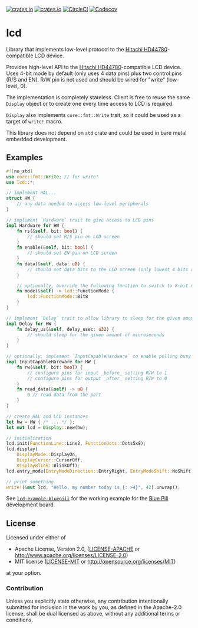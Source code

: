 [![crates.io](https://img.shields.io/crates/v/lcd.svg)](https://crates.io/crates/lcd)
[![crates.io](https://img.shields.io/crates/d/lcd.svg)](https://crates.io/crates/lcd)
[![CircleCI](https://img.shields.io/circleci/project/github/idubrov/lcd.svg)](https://circleci.com/gh/idubrov/lcd)
[![Codecov](https://img.shields.io/codecov/c/github/idubrov/lcd.svg)](https://codecov.io/gh/idubrov/lcd)

# lcd

Library that implements low-level protocol to the [Hitachi HD44780][1]-compatible LCD device.

Provides high-level API to the [Hitachi HD44780][1]-compatible LCD device. Uses 4-bit mode
by default (only uses 4 data pins) plus two control pins (R/S and EN). R/W pin is not used
and should be wired for "write" (low-level, 0).

The implementation is completely stateless. Client is free to reuse the same `Display` object
or to create one every time access to LCD is required.

`Display` also implements `core::fmt::Write` trait, so it could be used as a target of `write!`
macro.

This library does not depend on `std` crate and could be used in bare metal embedded development.

## Examples
```rust
#![no_std]
use core::fmt::Write; // for write!
use lcd::*;

// implement HAL...
struct HW {
    // any data needed to access low-level peripherals
}

// implement `Hardware` trait to give access to LCD pins
impl Hardware for HW {
    fn rs(&self, bit: bool) {
        // should set R/S pin on LCD screen
    }
    fn enable(&self, bit: bool) {
        // should set EN pin on LCD screen
    }
    fn data(&self, data: u8) {
        // should set data bits to the LCD screen (only lowest 4 bits are used in 4-bit mode).
    }

    // optionally, override the following function to switch to 8-bit mode
    fn mode(&self) -> lcd::FunctionMode {
        lcd::FunctionMode::Bit8
    }
}

// implement `Delay` trait to allow library to sleep for the given amount of time
impl Delay for HW {
    fn delay_us(&self, delay_usec: u32) {
        // should sleep for the given amount of microseconds
    }
}

// optionally, implement `InputCapableHardware` to enable polling busy flag instead of delay
impl InputCapableHardware for HW {
    fn rw(&self, bit: bool) {
        // configure pins for input _before_ setting R/W to 1
        // configure pins for output _after_ setting R/W to 0
    }
    fn read_data(&self) -> u8 {
        0 // read data from the port
    }
}

// create HAL and LCD instances
let hw = HW { /* ... */ };
let mut lcd = Display::new(hw);

// initialization
lcd.init(FunctionLine::Line2, FunctionDots::Dots5x8);
lcd.display(
    DisplayMode::DisplayOn,
    DisplayCursor::CursorOff,
    DisplayBlink::BlinkOff);
lcd.entry_mode(EntryModeDirection::EntryRight, EntryModeShift::NoShift);

// print something
write!(&mut lcd, "Hello, my number today is {: >4}", 42).unwrap();
```

See [`lcd-example-bluepill`](https://github.com/idubrov/lcd-example-bluepill) for the working example
for the [Blue Pill](http://wiki.stm32duino.com/index.php?title=Blue_Pill) development board.

[1]: https://en.wikipedia.org/wiki/Hitachi_HD44780_LCD_controller

## License

Licensed under either of

 * Apache License, Version 2.0, ([LICENSE-APACHE](LICENSE-APACHE) or http://www.apache.org/licenses/LICENSE-2.0)
 * MIT license ([LICENSE-MIT](LICENSE-MIT) or http://opensource.org/licenses/MIT)

at your option.

### Contribution

Unless you explicitly state otherwise, any contribution intentionally submitted
for inclusion in the work by you, as defined in the Apache-2.0 license, shall be dual licensed as above, without any
additional terms or conditions.
